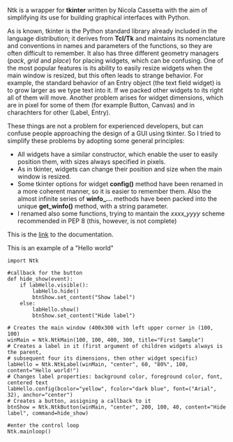 Ntk is a wrapper for **tkinter** written by Nicola Cassetta with the aim of simplifying its use for building graphical interfaces with Python.

As is known, tkinter is the Python standard library already included in the language distribution; it derives from **Tcl/Tk** and maintains its nomenclature and conventions in names and parameters of the functions, so they are often difficult to remember. It also has three different geometry managers (_pack_, _grid_ and _place_) for placing widgets, which can be confusing. One of the most popular features is its ability to easily resize widgets when the main window is resized, but this often leads to strange behavior. For example, the standard behavior of an Entry object (the text field widget) is to grow larger as we type text into it. If we packed other widgets to its right all of them will move. Another problem arises for widget dimensions, which are in pixel for some of them (for example Button, Canvas) and in charachters for other (Label, Entry).

These things are not a problem for experienced developers, but can confuse people approaching the design of a GUI using tkinter. So I tried to simplify these problems by adopting some general principles: 

 - All widgets have a similar constructor, which enable the user to easily position them, with sizes always specified in pixels.
 - As in tkinter, widgets can change their position and size when the main window is resized.
 - Some tkinter options for widget **config()** method have been renamed in a more coherent manner, so it is easier to remember them. Also the almost infinite series of **winfo_...** methods have been packed into the unique **get_winfo()** method, with a string parameter.
 - I renamed also some functions, trying to mantain the _xxxx_yyyy_ scheme recommended in PEP 8 (this, however, is not complete)

This is the <a href="doc/html/index.html" target="_blank">link</a> to the documentation.

This is an example of a "Hello world"

    import Ntk

    #callback for the button
    def hide_show(event):
        if labHello.visible():
            labHello.hide()
            btnShow.set_content("Show label")
        else:
            labHello.show()
            btnShow.set_content("Hide label")

    # Creates the main window (400x300 with left upper corner in (100, 100)
    winMain = Ntk.NtkMain(100, 100, 400, 300, title="First Sample")
    # Creates a label in it (first argument of children widgets always is the parent,
    # subsequent four its dimensions, then other widget specific)
    labHello = Ntk.NtkLabel(winMain, "center", 60, "80%", 100, content="Hello world!")
    # Changes label properties: background color, foreground color, font, centered text
    labHello.config(bcolor="yellow", fcolor="dark blue", font=("Arial", 32), anchor="center")
    # Creates a button, assigning a callback to it
    btnShow = Ntk.NtkButton(winMain, "center", 200, 100, 40, content="Hide label", command=hide_show) 

    #enter the control loop
    Ntk.mainloop()

